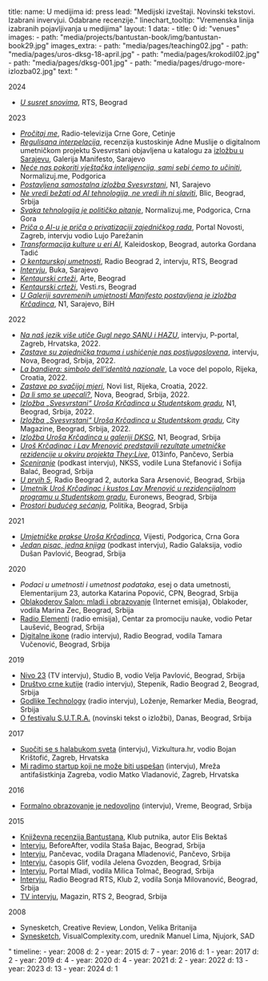 title: 
    name: U medijima
id: press
lead: "Medijski izveštaji. Novinski tekstovi.<br>Izabrani invervjui. Odabrane recenzije."
linechart_tooltip: "Vremenska linija izabranih pojavljivanja u medijima"
layout: 1
data:
    - title: 0
      id: "venues"
      images:
        - path: "media/projects/bantustan-book/img/bantustan-book29.jpg"
      images_extra:
        - path: "media/pages/teaching02.jpg"
        - path: "media/pages/uros-dksg-18-april.jpg"
        - path: "media/pages/krokodil02.jpg"
        - path: "media/pages/dksg-001.jpg"
        - path: "media/pages/drugo-more-izlozba02.jpg"
      text: "<div class='section-list interface-page-li-style'>
<div class='list-title-first-page interface-heading-style'>2024</div>
<ul>
<li><a href='https://www.youtube.com/watch?v=bdqXQ1NzJ9s' target='_blank'><em>U susret snovima</em></a>, RTS, Beograd</li>
</ul>
      <div class='list-title interface-heading-style'>2023</div>
<ul>
<li><a href='https://www.youtube.com/watch?v=BF_26tU_Dzs' target='_blank'><em>Pročitaj me</em></a>, Radio-televizija Crne Gore, Cetinje</li>
<li><a href='/svesvrstani/essays/adna/' target='_blank'><em>Regulisana interpelacija</em></a>, recenzija kustoskinje Adne Muslije o digitalnom umetničkom projektu Svesvrstani objavljena u katalogu za <a href='/svesvrstani/exhibitions/manifesto/' target='_blank'>izložbu u Sarajevu</a>, Galerija Manifesto, Sarajevo</li>
<li><a href='https://normalizuj.me/intervju/nece-nas-pokoriti-vjestacka-inteligencija-sami-sebi-cemo-to-uciniti' target='_blank'><em>Neće nas pokoriti vještačka inteligencija, sami sebi ćemo to učiniti</em></a>, Normalizuj.me, Podgorica</li>
<li><a href='https://n1info.ba/video/novi-dan/galerija-manifesto-postavljena-samostalna-izlozba-svestrani/' target='_blank'><em>Postavljena samostalna izložba Svesvrstani</em></a>, N1, Sarajevo</li>
<li><a href='/static/media/pages/krcadinac_blic.jpg' target='_blank'><em>Ne vredi bežati od AI tehnologija, ne vredi ih ni slaviti</em></a>, Blic, Beograd, Srbija</li>
<li><a href='https://www.youtube.com/watch?v=4Nh-kG4NVEc' target='_blank'><em>Svaka tehnologija je političko pitanje</em></a>, Normalizuj.me, Podgorica, Crna Gora</li>
<li><a href='https://www.portalnovosti.com/uros-krcadinac-prica-o-ai-u-je-prica-o-privatizaciji-zajednickog-rada' target='_blank'><em>Priča o AI-u je priča o privatizaciji zajedničkog rada</em></a>, Portal Novosti, Zagreb, intervju vodio Lujo Parežanin</li>
<li><a href='https://kaleidoskop-media.com/mediji/transformacija-kulture-u-eri-ai' target='_blank'><em>Transformacija kulture u eri AI</em></a>, Kaleidoskop, Beograd, autorka Gordana Tadić</li>
<li><a href='https://www.rts.rs/lat/radio/radio-beograd-2/5271469/o-kentaurskoj-umetnosti-i-projektu-kojim-se-obelezava-100-godina-animacije-u-srbiji.html' target='_blank'><em>O kentaurskoj umetnosti</em></a>, Radio Beograd 2, intervju, RTS, Beograd</li>
<li><a href='https://6yka.com/intervju/uros-krcadinac-prica-o-ai-u-je-prica-o-privatizaciji-zajednickog-rada' target='_blank'><em>Intervju</em></a>, Buka, Sarajevo</li>
<li><a href='http://www.arte.rs/sr/vesti/uros_krcadinac_kentaurski_crtezi-15641' target='_blank'><em>Kentaurski crteži</em></a>, Arte, Beograd</li>
<li><a href='https://www.vesti.rs/Kultura/Uros-Krcadinac-Kentaurski-crtezi.html' target='_blank'><em>Kentaurski crteži</em></a>, Vesti.rs, Beograd</li>
<li><a href='https://n1info.ba/kultura/u-galeriji-savremenih-umjetnosti-manifesto-postavljena-je-izlozba-krcadinca/' target='_blank'><em>U Galeriji savremenih umjetnosti Manifesto postavljena je izložba Krčadinca</em></a>, N1, Sarajevo, BiH</li>
</ul>
      <div class='list-title interface-heading-style'>2022</div>
    <ul>
    <li><a href='https://p-portal.net/uros-krcadinac-na-nas-jezik-vise-utice-gugl-nego-sanu-i-hazu/' target='_blank'><em>Na naš jezik više utiče Gugl nego SANU i HAZU</em></a>, intervju, P-portal, Zagreb, Hrvatska, 2022.</li>
    <li><a href='https://nova.rs/kultura/uros-krcadinac-zastave-su-zajednicka-trauma-i-ushicenje-nas-postjugoslovena/' target='_blank'><em>Zastave su zajednička trauma i ushićenje nas postjugoslovena</em></a>, intervju, Nova, Beograd, Srbija, 2022.</li>
    <li><a href='https://lavoce.hr/cultura-e-spettacoli/la-bandiera-simbolo-dellidentita-nazionale' target='_blank'><em>La bandiera: simbolo dell’identità nazionale</em></a>, La voce del popolo, Rijeka, Croatia, 2022.</li>
    <li><a href='https://www.novilist.hr/ostalo/kultura/izlozbe/izlozba-svesvrstani-urosa-krcadinca-zastave-po-svacijoj-mjeri/' target='_blank'><em>Zastave po svačijoj mjeri</em></a>, Novi list, Rijeka, Croatia, 2022.</li>
    <li><a href='https://nova.rs/kultura/da-li-smo-se-upecali-izlozba-svesvsrtani-u-studentskom-gradu/' target='_blank'><em>Da li smo se upecali?</em></a>, Nova, Beograd, Srbija, 2022.</li>
    <li><a href='https://rs.n1info.com/kultura/izlozba-svesvrstani-urosa-krcadinca-u-studentskom-gradu/' target='_blank'><em>Izložba „Svesvrstani“ Uroša Krčadinca u Studentskom gradu</em></a>, N1, Beograd, Srbija, 2022.</li>
    <li><a href='https://citymagazine.danas.rs/kultura/art/izlozba-svesvrstani-urosa-krcadinca-u-studentskom-gradu/' target='_blank'><em>Izložba „Svesvrstani“ Uroša Krčadinca u Studentskom gradu</em></a>, City Magazine, Beograd, Srbija, 2022.</li>
    <li><em><a href='https://rs.n1info.com/kultura/onda-porastes-a-mape-postanu-strasne-izlozba-urosa-krcadinca-u-galeriji-dksg/' target='_blank'>Izložba Uroša Krčadinca u galeriji DKSG</a></em>, N1, Beograd, Srbija</li>
    <li><em><a href='https://013info.rs/vesti/srbija/uros-krcadinac-i-lav-mrenovic-predstavili-rezultate-umetnicke-rezidencije-u-okviru' target='_blank'>Uroš Krčadinac i Lav Mrenović predstavili rezultate umetničke rezidencije u okviru projekta They:Live</a></em>, 013info, Pančevo, Serbia</li>
    <li><em><a href='https://www.mixcloud.com/Sceniranje/200-marina-milovanovi%C4%87-i-uro%C5%A1-kr%C4%8Dadinac-priroda-i-dru%C5%A1tvo/' target='_blank'>Sceniranje</a></em> (podkast intervju), NKSS, vodile Luna Stefanović i Sofija Balać, Beograd, Srbija</li>
    <li><em><a href='https://www.rts.rs/page/radio/sr/story/24/radio-beograd-2/4789233/-ildiko-erdei.html' target='_blank'>U prvih 5</a></em>, Radio Beograd 2, autorka Sara Arsenović, Beograd, Srbija</li>
    <li><em><a href='https://www.euronews.rs/kultura/aktuelno-iz-kulture/44780/umetnik-uros-krcadinac-i-kustos-lav-mrenovic-u-rezidencijalnom-programu-u-studentskom-gradu/vest' target='_blank'>Umetnik Uroš Krčadinac i kustos Lav Mrenović u rezidencijalnom programu u Studentskom gradu</a></em>, Euronews, Beograd, Srbija</li>
    <li><em><a href='https://www.politika.rs/sr/clanak/505301/Prostori-buduceg-secanja' target='_blank'>Prostori budućeg sećanja</a></em>, Politika, Beograd, Srbija</li>
    </ul>
      <div class='list-title interface-heading-style'>2021</div>
    <ul>
    <li><em><a href='https://www.vijesti.me/kultura/569560/umjetnicke-prakse-urosa-krcadinca' target='_blank'>Umjetničke prakse Uroša Krčadinca</a></em>, Vijesti, Podgorica, Crna Gora</li>
    <li><em><a href='https://podcast.rs/jedan-pisac-jedna-knjiga-2-james-bridle-novo-mracno-doba-26-01-2021/' target='_blank'>Jedan pisac, jedna knjiga</a></em> (podkast intervju), Radio Galaksija, vodio Dušan Pavlović, Beograd, Srbija</li>
    </ul>
      <div class='list-title interface-heading-style'>2020</div>
    <ul>
    <li><em>Podaci u umetnosti i umetnost podataka</em>, esej o data umetnosti, Elementarijum 23, autorka Katarina Popović, CPN, Beograd, Srbija</li>
    <li><span class='italic-style'><a href='https://www.oblakoder.org.rs/mladi-i-obrazovanje-uros-krcadinac-i-vojislav-klacar-salon-e05/' target='_blank'>Oblakoderov Salon: mladi i obrazovanje</a></span> (Internet emisija), Oblakoder, vodila Marina Zec, Beograd, Srbija</li>
    <li><span class='italic-style'><a href='https://www.mixcloud.com/Radioelementi/e-08-o-zelenijem-beogradu-linijskom-parku-ve%C5%A1ta%C4%8Dkoj-inteligenciji-umetnosti-i-nauci/' target='_blank'>Radio Elementi</a></span> (radio emisija), Centar za promociju nauke, vodio Petar Laušević, Beograd, Srbija</li>
    <li><span class='italic-style'><a href='https://www.rts.rs/page/radio/sr/story/24/radio-beograd-2/4051571/uros-krcadinac.html' target='_blank'>Digitalne ikone</a></span> (radio intervju), Radio Beograd, vodila Tamara Vučenović, Beograd, Srbija</li>
    </ul>
    <div class='list-title interface-heading-style'>2019</div>
    <ul>
<li><span class='italic-style'><a href='https://www.youtube.com/watch?v=Cdme3hpsXXI' target='_blank'>Nivo 23</a></span> (TV intervju), Studio B, vodio Velja Pavlović, Beograd, Srbija</li>
<li><span class='italic-style'><a href='https://www.rts.rs/page/radio/sr/story/24/radio-beograd-2/3463023/stepenik.html' target='_blank'>Društvo crne kutije</a></span> (radio intervju), Stepenik, Radio Beograd 2, Beograd, Srbija</li>
<li><span class='italic-style'><a href='https://remarker.media/lozenje/godlike-technology/' target='_blank'>Godlike Technology</a></span> (radio intervju), Loženje, Remarker Media, Beograd, Srbija</li>
<li><span class='italic-style'><a href='https://www.danas.rs/kultura/festival-s-u-t-r-a-u-ime-algoritma-pasivne-posetioce-pretvara-u-aktivne-ucesnike/' target='_blank'>O festivalu S.U.T.R.A.</a></span> (novinski tekst o izložbi), Danas, Beograd, Srbija</li>
    </ul>
    <div class='list-title interface-heading-style'>2017</div>
    <ul>
<li><span class='italic-style'><a href='https://vizkultura.hr/suociti-se-s-halabukom-svijeta/' target='_blank'>Suočiti se s halabukom sveta</a></span> (intervju), Vizkultura.hr, vodio Bojan Krištofić, Zagreb, Hrvatska</li>
<li><span class='italic-style'><a href='http://www.maz.hr/2017/10/22/uros-krcadinac-mi-radimo-startup-koji-nikada-ne-moze-da-postane-uspesan/' target='_blank'>Mi radimo startup koji ne može biti uspešan</a></span> (intervju), Mreža antifašistkinja Zagreba, vodio Matko Vladanović, Zagreb, Hrvatska</li>
    </ul>
<div class='list-title interface-heading-style'>2016</div>
<ul>
<li><span class='italic-style'><a href='https://www.vreme.com/cms/view.php?id=1452525' target='_blank'>Formalno obrazovanje je nedovoljno</a></span> (intervju), Vreme, Beograd, Srbija</li>
</ul>
<div class='list-title interface-heading-style'>2015</div>
<ul>
<li><span class='italic-style'><a href='http://www.klubputnika.org/zbirka/blogovi/bantustan/3997-bantustan-kao-novi-oblik-romana' target='_blank'>Književna recenzija Bantustana</a></span>, Klub putnika, autor Elis Bektaš</li>
<li><span class='italic-style'><a href='https://www.beforeafter.rs/kultura/bantustan/' target='_blank'>Intervju</a></span>, BeforeAfter, vodila Staša Bajac, Beograd, Srbija</li>
<li><span class='italic-style'><a href='https://www.pancevac-online.rs/letnji-razgovori-uros-krcadinac-istrazivac-novih-medija-i-putopisac/' target='_blank'>Intervju</a></span>, Pančevac, vodila Dragana Mladenović, Pančevo, Srbija</li>
<li><span class='italic-style'><a href='http://www.glif.rs/blog/bantustan-afrika-je-u-odnosu-na-zapadni-svet-nalicje-sveta/' target='_blank'>Intervju</a></span>, časopis Glif, vodila Jelena Gvozden, Beograd, Srbija</li>
<li><span class='italic-style'><a href='https://www.portalmladi.com/uros-krcadinac-rec-dve-o-kulturi-putovanja/' target='_blank'>Intervju</a></span>, Portal Mladi, vodila Milica Tolmač, Beograd, Srbija</li>
<li><span class='italic-style'><a href='https://www.rts.rs/page/radio/sr/story/24/radio-beograd-2/1944619/klub-2.html' target='_blank'>Intervju</a></span>, Radio Beograd RTS, Klub 2, vodila Sonja Milovanović, Beograd, Srbija</li>
<li><span class='italic-style'><a href='https://www.rts.rs/page/tv/sr/story/21/rts-2/1775785/magazin-je-ove-nedelje-na-vezi-sa-afrikom.html' target='_blank'>TV intervju</a></span>, Magazin, RTS 2, Beograd, Srbija</li>
</ul>
<div class='list-title interface-heading-style'>2008</div>
<ul>
<li><span class='italic-style'>Synesketch</span>, Creative Review, London, Velika Britanija</li>
<li><span class='italic-style'><a href='http://www.visualcomplexity.com/vc/project.cfm?id=695' target='_blank'>Synesketch</a></span>, VisualComplexity.com, urednik Manuel Lima, Njujork, SAD</li>
</ul>" 
timeline:
    - year: 2008
      d: 2
    - year: 2015
      d: 7
    - year: 2016
      d: 1
    - year: 2017
      d: 2
    - year: 2019
      d: 4
    - year: 2020
      d: 4
    - year: 2021
      d: 2
    - year: 2022
      d: 13
    - year: 2023
      d: 13
    - year: 2024
      d: 1
